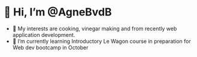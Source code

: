 # 👋 Hi, I’m @AgneBvdB
- 👀 My interests are cooking, vinegar making and from recently web application development.
- 🌱 I’m currently learning Introductory Le Wagon course in preparation for Web dev bootcamp in October

  

<!---
AgneBvdB/AgneBvdB is a ✨ special ✨ repository because its `README.md` (this file) appears on your GitHub profile.
You can click the Preview link to take a look at your changes.
--->
